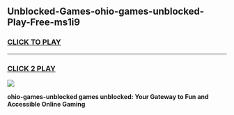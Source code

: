 
## Unblocked-Games-ohio-games-unblocked-Play-Free-ms1i9
<h3>
<a href="https://premium76.site?title=ohio-games-unblocked&ref=09A">CLICK TO PLAY</a></h3>
<hr>

<h3>
<a href="https://premium76.site?title=ohio-games-unblocked&ref=09A">CLICK 2 PLAY</a>
  
</h3>

<a href="https://premium76.site?title=ohio-games-unblocked&ref=09A"><img src="https://clearcache.store/games.png"></a>


**ohio-games-unblocked games unblocked: Your Gateway to Fun and Accessible Online Gaming**
